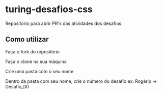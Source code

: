 # turing-desafios-css
Repositório para abrir PR's das atividades dos desafios.

## Como utilizar

Faça o fork do repositório

Faça o clone na sua máquina

Crie uma pasta com o seu nome

Dentro da pasta com seu nome, crie o número do desafio
        ex: Rogério
                -> Desafio_00
